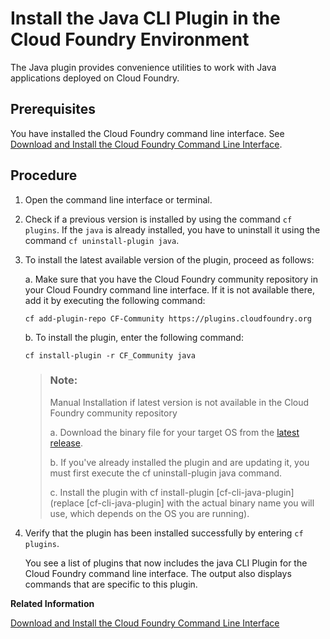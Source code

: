 
# Install the Java CLI Plugin in the Cloud Foundry Environment

The Java plugin provides convenience utilities to work with Java applications deployed on Cloud Foundry.




## Prerequisites

You have installed the Cloud Foundry command line interface. See [Download and Install the Cloud Foundry Command Line Interface](download-and-install-the-cloud-foundry-command-line-interface-4ef907a.md).




## Procedure

1.  Open the command line interface or terminal.

2.  Check if a previous version is installed by using the command `cf plugins`. If the `java` is already installed, you have to uninstall it using the command `cf uninstall-plugin java`.
    
3.  To install the latest available version of the plugin, proceed as follows:

    a.  Make sure that you have the Cloud Foundry community repository in your Cloud Foundry command line interface. If it is not available there, add it by executing the following command:

        cf add-plugin-repo CF-Community https://plugins.cloudfoundry.org

    b.  To install the plugin, enter the following command:

        cf install-plugin -r CF_Community java


    > ### Note:  
    > Manual Installation if latest version is not available in the Cloud Foundry community repository
    > 
    > a.  Download the binary file for your target OS from the [latest release](https://github.com/SAP/cf-cli-java-plugin/releases/latest).
    > 
    > b.  If you've already installed the plugin and are updating it, you must first execute the cf uninstall-plugin java command.
    > 
    > c.  Install the plugin with cf install-plugin [cf-cli-java-plugin] (replace [cf-cli-java-plugin] with the actual binary name you will use, which depends on the OS you are running).

4.  Verify that the plugin has been installed successfully by entering `cf plugins`.

    You see a list of plugins that now includes the java CLI Plugin for the Cloud Foundry command line interface. The output also displays commands that are specific to this plugin.


**Related Information**  


[Download and Install the Cloud Foundry Command Line Interface](download-and-install-the-cloud-foundry-command-line-interface-4ef907a.md "Download and set up the Cloud Foundry Command Line Interface (cf CLI) to start working with the Cloud Foundry environment.")


